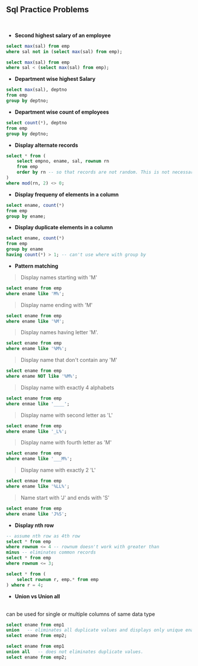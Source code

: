 ## Sql Practice Problems
<br>

- **Second highest salary of an employee**
```sql
select max(sal) from emp
where sal not in (select max(sal) from emp);
```

```sql
select max(sal) from emp
where sal < (select max(sal) from emp);
```
- **Department wise highest Salary**
```sql
select max(sal), deptno 
from emp
group by deptno;
```

- **Department wise count of employees**
```sql
select count(*), deptno
from emp 
group by deptno;
```

- **Display alternate records**
```sql
select * from (
    select empno, ename, sal, rownum rn 
    from emp
    order by rn -- so that records are not random. This is not necessary
)
where mod(rn, 2) <> 0;
```

- **Display frequeny of elements in a column**
```sql
select ename, count(*) 
from emp
group by ename;
```

- **Display duplicate elements in a column**
```sql
select ename, count(*)
from emp
group by ename
having count(*) > 1; -- can't use where with group by
```

- **Pattern matching**
> Display names starting with 'M'

```sql
select ename from emp
where ename like 'M%';
```

> Display name ending with 'M'

```sql
select ename from emp
where ename like '%M';
```

> Display names having letter 'M'.

```sql
select ename from emp
where ename like '%M%';
```

> Display name that don't contain any 'M'

```sql
select ename from emp
where ename NOT like '%M%';
```

> Display name with exactly 4 alphabets
```sql
select ename from emp
where enmae like '____';
```

> Display name with second letter as 'L'

```sql
select ename from emp
where ename like '_L%';
```

> Display name with fourth letter as 'M'

```sql
select ename from emp
where ename like '___M%';
```

> Display name with exactly 2 'L'
```sql
select enmae from emp
where ename like '%LL%';
```

> Name start with 'J' and ends with 'S'
```sql
select ename from emp 
where ename like 'J%S';
```

- **Display nth row**
```sql
-- assume nth row as 4th row
select * from emp
where rownum <= 4 -- rownum doesn't work with greater than
minus -- eliminates common records
select * from emp 
where rownum <= 3;
```

```sql
select * from (
    select rownum r, emp.* from emp
) where r = 4;
```

- **Union vs Union all**
<br>
can be used for single or multiple columns of same data type

```sql
select ename from emp1
union   -- eliminates all duplicate values and displays only unique ename
select ename from emp2;

select ename from emp1
union all   -- does not eliminates duplicate values.
select ename from emp2;

```
